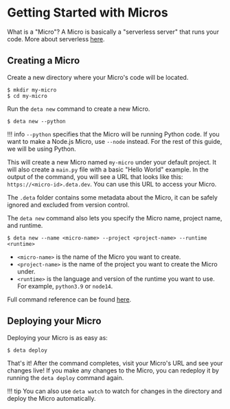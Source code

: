 # Getting Started with Micros
What is a "Micro"?
A Micro is basically a "serverless server" that runs your code. More about serverless [here](/#what-is-serverless).

## Creating a Micro
Create a new directory where your Micro's code will be located.
```console
$ mkdir my-micro
$ cd my-micro
```

Run the `deta new` command to create a new Micro.
```console
$ deta new --python
```

!!! info
    `--python` specifies that the Micro will be running Python code. If you want to make a Node.js Micro, use `--node` instead.
    For the rest of this guide, we will be using Python.

This will create a new Micro named `my-micro` under your default project. It will also create a `main.py` file with a basic "Hello World" example.
In the output of the command, you will see a URL that looks like this: `https://<micro-id>.deta.dev`. You can use this URL to access your Micro.

The `.deta` folder contains some metadata about the Micro, it can be safely ignored and excluded from version control.

The `deta new` command also lets you specify the Micro name, project name, and runtime.
```console
$ deta new --name <micro-name> --project <project-name> --runtime <runtime>
```

- `<micro-name>` is the name of the Micro you want to create.
- `<project-name>` is the name of the project you want to create the Micro under.
- `<runtime>` is the language and version of the runtime you want to use. For example, `python3.9` or `node14`.

Full command reference can be found [here](https://docs.deta.sh/docs/cli/commands#deta-new).

## Deploying your Micro
Deploying your Micro is as easy as:
```console
$ deta deploy
```

That's it! After the command completes, visit your Micro's URL and see your changes live!
If you make any changes to the Micro, you can redeploy it by running the `deta deploy` command again.

!!! tip
    You can also use `deta watch` to watch for changes in the directory and deploy the Micro automatically.
